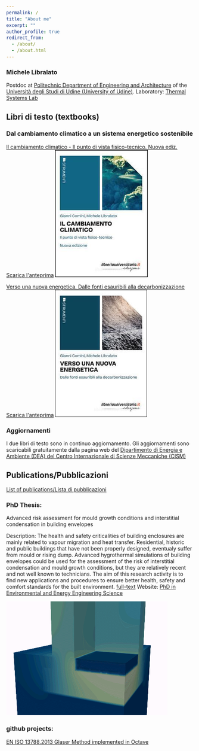 ```yaml
---
permalink: /
title: "About me"
excerpt: ""
author_profile: true
redirect_from: 
  - /about/
  - /about.html
---
```


### Michele Libralato
Postdoc at [Politechnic Department of Engineering and Architecture](https://newsdpia.uniud.it/) of the [Università degli Studi di Udine (University of Udine)](https://people.uniud.it/page/michele.libralato). Laboratory: [Thermal Systems Lab](https://thermalsystems.uniud.it/) 


## Libri di testo (textbooks)
### Dal cambiamento climatico a un sistema energetico sostenibile 

[Il cambiamento climatico - Il punto di vista fisico-tecnico. Nuova ediz.](https://www.libreriauniversitaria.it/cambiamento-climatico-comini-gianni-libreriauniversitaria/libro/9788833594392)
[Scarica l'anteprima](https://www.cism.it/media/filer_public/47/64/4764e919-5b8c-411d-88ff-b50f424e61ff/cambiamento_climatico.pdf)
![Il cambiamento climatico - Il punto di vista fisico-tecnico. Nuova ediz.](images/cc.jpg)

[Verso una nuova energetica. Dalle fonti esauribili alla decarbonizzazione](https://www.libreriauniversitaria.it/verso-nuova-energetica-fonti-esauribili/libro/9788833594750)
[Scarica l'anteprima](https://www.cism.it/media/filer_public/ba/c7/bac792d7-fd0a-4e97-8ee3-3cbc48c9d5c6/verso_nuova_energetica.pdf)
![Verso una nuova energetica. Dalle fonti esauribili alla decarbonizzazione](images/ne.jpg)

### Aggiornamenti
I due libri di testo sono in continuo aggiornamento. Gli aggiornamenti sono scaricabili gratuitamente dalla pagina web del [ Dipartimento di Energia e Ambiente (DEA) del Centro Internazionale di Scienze Meccaniche (CISM)](https://www.cism.it/dea-downloads/)

## Publications/Pubblicazioni
[List of publications/Lista di pubblicazioni](https://air.uniud.it/browse?type=author&order=ASC&rpp=50&authority=rp10686)

### PhD Thesis: 

Advanced risk assessment for mould growth conditions and interstitial condensation in building envelopes

Description: The health and safety criticalities of building enclosures are mainly related to vapour migration and heat transfer. Residential, historic and public buildings that have not been properly designed, eventualy suffer from mould or rising dump. Advanced hygrothermal simulations of building envelopes could be used for the assessment of the risk of interstitial condensation and mould growth conditions, but they are relatively recent and not well known to technicians. The aim of this research activity is to find new applications and procedures to ensure better health, safety and comfort standards for the built environment. [full-text](https://air.uniud.it/handle/11390/1185616)  Website: [PhD in Environmental and Energy Engineering Science](http://158.110.32.35/PhD-EEES/projects.html#proj5) 

![Moisture migration in building materials](images/moisture.gif)

### github projects:

[EN ISO 13788.2013 Glaser Method implemented in Octave](https://github.com/michele-libralato/glaser_method_octave)

